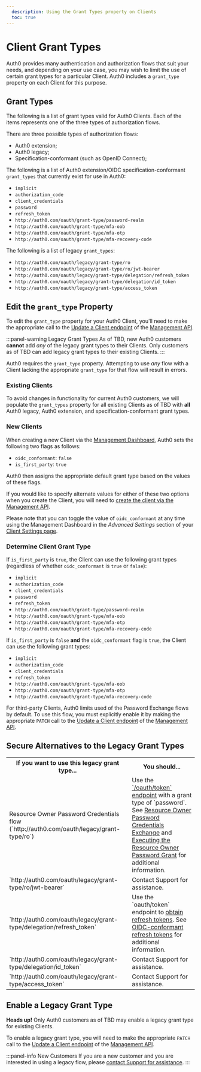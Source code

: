 ```yaml
---
  description: Using the Grant Types property on Clients
  toc: true
---
```


# Client Grant Types

Auth0 provides many authentication and authorization flows that suit your needs, and depending on your use case, you may wish to limit the use of certain grant types for a particular Client. Auth0 includes a `grant_type` property on each Client for this purpose.


## Grant Types

The following is a list of grant types valid for Auth0 Clients. Each of the items represents one of the three types of authorization flows.

There are three possible types of authorization flows:

* Auth0 extension;
* Auth0 legacy;
* Specification-conformant (such as OpenID Connect);

The following is a list of Auth0 extension/OIDC specification-conformant `grant_types` that currently exist for use in Auth0:

* `implicit`
* `authorization_code`
* `client_credentials`
* `password`
* `refresh_token`
* `http://auth0.com/oauth/grant-type/password-realm`
* `http://auth0.com/oauth/grant-type/mfa-oob`
* `http://auth0.com/oauth/grant-type/mfa-otp`
* `http://auth0.com/oauth/grant-type/mfa-recovery-code`

The following is a list of legacy `grant_types`:

* `http://auth0.com/oauth/legacy/grant-type/ro`
* `http://auth0.com/oauth/legacy/grant-type/ro/jwt-bearer`
* `http://auth0.com/oauth/legacy/grant-type/delegation/refresh_token`
* `http://auth0.com/oauth/legacy/grant-type/delegation/id_token`
* `http://auth0.com/oauth/legacy/grant-type/access_token`

## Edit the `grant_type` Property

To edit the `grant_type` property for your Auth0 Client, you'll need to make the appropriate call to the [Update a Client endpoint](/api/management/v2#!/Clients/patch_clients_by_id) of the [Management API](/api/management/v2).

:::panel-warning Legacy Grant Types
As of TBD, new Auth0 customers **cannot** add *any* of the legacy grant types to their Clients. Only customers as of TBD can add legacy grant types to their existing Clients.
:::

Auth0 requires the `grant_type` property. Attempting to use *any* flow with a Client lacking the appropriate `grant_type` for that flow will result in errors.


### Existing Clients

To avoid changes in functionality for current Auth0 customers, we will populate the `grant_types` property for all existing Clients as of TBD with **all** Auth0 legacy, Auth0 extension, and specification-conformant grant types.

### New Clients

When creating a new Client via the [Management Dashboard](${manage_url}), Auth0 sets the following two flags as follows:

* `oidc_conformant`: `false`
* `is_first_party`: `true`

Auth0 then assigns the appropriate default grant type based on the values of these flags.

If you would like to specify alternate values for either of these two options when you create the Client, you will need to [create the client via the Management API](/api/management/v2#!/Clients/post_clients).

Please note that you can toggle the value of `oidc_conformant` at any time using the Management Dashboard in the *Advanced Settings* section of your [Client Settings page](${manage_url}/#/clients/${account.clientId}/settings).

### Determine Client Grant Type

If `is_first_party` is `true`, the Client can use the following grant types (regardless of whether `oidc_conformant` is `true` or `false`):

* `implicit`
* `authorization_code`
* `client_credentials`
* `password`
* `refresh_token`
* `http://auth0.com/oauth/grant-type/password-realm`
* `http://auth0.com/oauth/grant-type/mfa-oob`
* `http://auth0.com/oauth/grant-type/mfa-otp`
* `http://auth0.com/oauth/grant-type/mfa-recovery-code`

If `is_first_party` is `false` **and** the `oidc_conformant` flag is `true`, the Client can use the following grant types:

* `implicit`
* `authorization_code`
* `client_credentials`
* `refresh_token`
* `http://auth0.com/oauth/grant-type/mfa-oob`
* `http://auth0.com/oauth/grant-type/mfa-otp`
* `http://auth0.com/oauth/grant-type/mfa-recovery-code`

For third-party Clients, Auth0 limits used of the Password Exchange flows by default. To use this flow, you must explicitly enable it by making the appropriate `PATCH` call to the [Update a Client endpoint](/api/management/v2#!/Clients/patch_clients_by_id) of the [Management API](/api/management/v2).

## Secure Alternatives to the Legacy Grant Types

<table class="table">
  <tr>
    <th>If you want to use this legacy grant type...</th>
    <th>You should...</th>
  </tr>
  <tr>
    <td>Resource Owner Password Credentials flow (`http://auth0.com/oauth/legacy/grant-type/ro`)</td>
    <td>Use the <a href="/api/authentication#authorization-code">`/oauth/token` endpoint</a> with a grant type of `password`. See <a href="/api-auth/tutorials/adoption/password">Resource Owner Password Credentials Exchange</a> and <a href="/api-auth/tutorials/password-grant">Executing the Resource Owner Password Grant</a> for additional information.</td>
  </tr>
  <tr>
    <td>`http://auth0.com/oauth/legacy/grant-type/ro/jwt-bearer`</td>
    <td>Contact Support for assistance.</td>
  </tr>
  <tr>
    <td>`http://auth0.com/oauth/legacy/grant-type/delegation/refresh_token`</td>
    <td>Use the `oauth/token` endpoint to <a href="/api-auth/tutorials/adoption/refresh-tokens">obtain refresh tokens</a>. See <a href="/api-auth/tutorials/adoption/refresh-tokens">OIDC-conformant refresh tokens</a> for additional information.</td>
  </tr>
  <tr>
    <td>`http://auth0.com/oauth/legacy/grant-type/delegation/id_token`</td>
    <td>Contact Support for assistance.</td>
  </tr>
  <tr>
    <td>`http://auth0.com/oauth/legacy/grant-type/access_token`</td>
    <td>Contact Support for assistance.</td>
  </tr>
</table>

## Enable a Legacy Grant Type

<div class="alert alert-info">
  <strong>Heads up!</strong> Only Auth0 customers as of TBD may enable a legacy grant type for existing Clients.
</div>

To enable a legacy grant type, you will need to make the appropriate `PATCH` call to the [Update a Client endpoint](/api/management/v2#!/Clients/patch_clients_by_id) of the [Management API](/api/management/v2).

:::panel-info New Customers
If you are a new customer and you are interested in using a legacy flow, please [contact Support for assistance](https://support.auth0.com/).
:::
